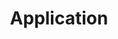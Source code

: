 ---
layout: tag-list
type: tag
title: Application
slug: Application
category: Tag
sidebar: false
description: >
   Vulnerabilidades de entidades externas XML.
---